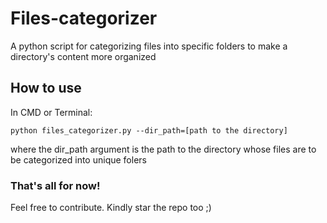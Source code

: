 # Files-categorizer
A python script for categorizing files into specific folders to make a directory's content more organized

## How to use
In CMD or Terminal:
```
python files_categorizer.py --dir_path=[path to the directory]
```
where the dir_path argument is the path to the directory whose files are to be categorized into unique folers

### That's all for now!
Feel free to contribute. 
Kindly star the repo too ;)
